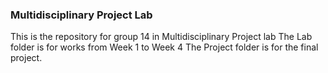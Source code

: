 ### Multidisciplinary Project Lab
This is the repository for group 14 in Multidisciplinary Project lab
The Lab folder is for works from Week 1 to Week 4
The Project folder is for the final project.
